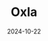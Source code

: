 ---  
layout: startup_page  
title: "Oxla"  
id: "oxla.com"  
permalink: "/oxlaoxla.com10222024/"  
website: "https://www.oxla.com/"  
funding_round: "Seed"  
funding_amount: "$11M"  
investors: "TQ Ventures, Lead Ventures, Warsaw Equity Group, 4growth VC"  
about: "Oxla is a data processing startup that offers a high-speed, cost-effective database designed for large-scale analytical data processing. Its database significantly outperforms competitors like Snowflake and Databricks in query execution speed and cost reduction, making it suitable for various data-intensive industries. Oxla empowers data engineers and scientists with efficient solutions for high-volume data processing."  
markets: "Data Warehousing, IoT, Industrial Applications, E-commerce, Cybersecurity, Analytics, Big Data, Database"  
hq: "Warsaw, Poland"  
founded_year: "2020"  
linkedin: "https://www.linkedin.com/company/oxla"  
twitter: "https://twitter.com/oxla_database"  
instagram: ""  
facebook: ""  
crunchbase: "https://www.crunchbase.com/organization/oxla"  
pitchbook: "https://pitchbook.com/profiles/company/494971-30"  

date_display: "22-Oct-2024"  
date: "2024-10-22"

# SEO Optimization  
meta_title: "Oxla - Seed Funding ($11M)"  
meta_description: "Oxla, Oxla is a data processing startup that offers a high-speed, cost-effective database designed for large-scale analytical data processing. Its database ..."  
meta_keywords: "Oxla, Data Warehousing, IoT, Industrial Applications, E-commerce, Cybersecurity, Analytics, Big Data, Database, Seed funding"  
canonical_url: "https://startup.projectstartups.com/oxlaoxla.com10222024/"  
---